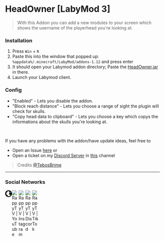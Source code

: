 # **HeadOwner [LabyMod 3]**
> With this Addon you can add a new modules to your screen which shows the username of the playerhead you're looking at.

### Installation
1. Press `Win` + `R`
2. Paste this into the window that popped up: `%appdata%/.minecraft/LabyMod/addons-1.12` and press enter
3. It should open your Labymod addon directory; Paste the [HeadOwner.jar](https://github.com/RappyLabyAddons/HeadOwner/releases/download/1.0.0/HeadOwner.jar) in there.
4. Launch your Labymod client.

### Config
- "Enabled" - Lets you disable the addon.
- "Block reach distance" - Lets you choose a range of sight the plugin will check for skulls.
- "Copy head data to clipboard" - Lets you choose a key which copys the informations about the skulls you're looking at.
<br>

If you have any problems with the addon/have update ideas, feel free to
- Open an Issue [here](https://github.com/RappyLabyAddons/HeadOwner/issues/new/choose)
  or
- Open a ticket on my [Discord Server](https://rappytv.com/server) in [this](https://discord.com/channels/815912035124248587/840285653946204181) channel

> Credits [@TebosBrime](https://github.com/TebosBrime)
---

### Social Networks

[<img align="left" alt="RappyTV | Website" width="22px" src="https://raw.githubusercontent.com/iconic/open-iconic/master/svg/globe.svg" />][website]
[<img align="left" alt="RappyTV | YouTube" width="22px" src="https://cdn.jsdelivr.net/npm/simple-icons@v3/icons/youtube.svg" />][youtube]
[<img align="left" alt="RappyTV | Instagram" width="22px" src="https://cdn.jsdelivr.net/npm/simple-icons@v3/icons/instagram.svg" />][instagram]
[<img align="left" alt="RappyTV | Discord" width="22px" src="https://cdn.jsdelivr.net/npm/simple-icons@v3/icons/discord.svg" />][dcServer]
[<img align="left" alt="RappyTV | TikTok" width="22px" src="https://cdn.jsdelivr.net/npm/simple-icons@v3/icons/tiktok.svg" />][tiktok]

[website]: https://rappytv.com/
[youtube]: https://youtube.com/c/RappyTVTutorials
[instagram]: https://instagram.com/rappyytv
[dcbotplaylist]: https://youtube.com/playlist?list=PL-NddfqjbJVZ2-CGquW0I42J9IGUkXq12
[dcServer]: https://rappytv.com/server
[dcBot]: https://rappytv.com/bot
[tiktok]: https://tiktok.com/@rappytv
